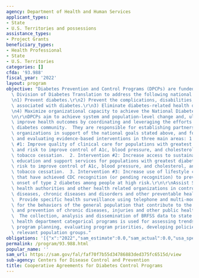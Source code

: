 ```yaml
---
agency: Department of Health and Human Services
applicant_types:
- State
- U.S. Territories and possessions
assistance_types:
- Project Grants
beneficiary_types:
- Health Professional
- State
- U.S. Territories
categories: []
cfda: '93.988'
fiscal_year: '2022'
layout: program
objective: "Diabetes Prevention and Control Programs (DPCPs) are funded by the CDC's\
  \ Division of Diabetes Translation to address the following national level goals:\r\
  \n1) Prevent diabetes.\r\n2) Prevent the complications, disabilities, and burden\
  \ associated with diabetes.\r\n3) Eliminate diabetes-related health disparities.\r\
  \n4) Maximize organizational capacity to achieve the National Diabetes Program goals.\r\
  \n\r\nDPCPs aim to achieve system and population-level change and, ultimately, to\
  \ improve health outcomes by coordinating and leveraging the efforts of the statewide\
  \ diabetes community.  They are responsible for establishing partnerships with key\
  \ organizations in support of the national goals stated above, and for implementing\
  \ and evaluating evidence-based interventions in three main areas: 1. Intervention\
  \ #1: Improve quality of clinical care for populations with greatest diabetes burden\
  \ and risk to improve control of A1c, blood pressure, and cholesterol, and to promote\
  \ tobacco cessation.  2. Intervention #2: Increase access to sustainable self-management\
  \ education and support services for populations with greatest diabetes burden and\
  \ risk to improve control of A1c, blood pressure, and cholesterol, and to promote\
  \ tobacco cessation.  3. Intervention #3: Increase use of lifestyle change programs\
  \ that have achieved CDC recognition (or pending recognition) to prevent or delay\
  \ onset of type 2 diabetes among people at high risk.\r\n\r\nAssist State and local\
  \ health authorities and other health related organizations in controlling communicable\
  \ diseases, chronic diseases and disorders and other preventable health conditions.\
  \  Provide specific health surveillance using telephone and multi-mode survey methodologies\
  \ for the behaviors of the general population that contribute to the occurrences\
  \ and prevention of chronic diseases, injuries and other public health threats.\
  \  The collection, analysis and dissemination of BRFSS data to state and territorial\
  \ health department categorical programs is used for assessing trends, directing\
  \ program planning, evaluating program priorities, developing policies and targeting\
  \ relevant population groups."
obligations: '[{"x":"2022","sam_estimate":0.0,"sam_actual":0.0,"usa_spending_actual":0.0},{"x":"2023","sam_estimate":178357982.0,"sam_actual":0.0,"usa_spending_actual":92428991.0},{"x":"2024","sam_estimate":178357982.0,"sam_actual":0.0,"usa_spending_actual":0.0}]'
permalink: /program/93.988.html
popular_name: ''
sam_url: https://sam.gov/fal/faf70f7b55d34786883ded375fc6515d/view
sub-agency: Centers for Disease Control and Prevention
title: Cooperative Agreements for Diabetes Control Programs
---
```

